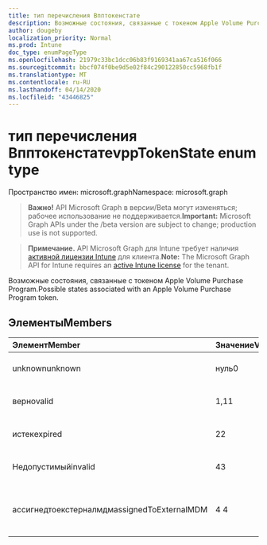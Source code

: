 ```yaml
---
title: тип перечисления Впптокенстате
description: Возможные состояния, связанные с токеном Apple Volume Purchase Program.
author: dougeby
localization_priority: Normal
ms.prod: Intune
doc_type: enumPageType
ms.openlocfilehash: 21979c33bc1dcc06b83f9169341aa67ca516f066
ms.sourcegitcommit: bbcf074f0be9d5e02f84c290122850cc5968fb1f
ms.translationtype: MT
ms.contentlocale: ru-RU
ms.lasthandoff: 04/14/2020
ms.locfileid: "43446825"
---
```

# <a name="vpptokenstate-enum-type"></a><span data-ttu-id="234c0-103">тип перечисления Впптокенстате</span><span class="sxs-lookup"><span data-stu-id="234c0-103">vppTokenState enum type</span></span>

<span data-ttu-id="234c0-104">Пространство имен: microsoft.graph</span><span class="sxs-lookup"><span data-stu-id="234c0-104">Namespace: microsoft.graph</span></span>

> <span data-ttu-id="234c0-105">**Важно!** API Microsoft Graph в версии/Beta могут изменяться; рабочее использование не поддерживается.</span><span class="sxs-lookup"><span data-stu-id="234c0-105">**Important:** Microsoft Graph APIs under the /beta version are subject to change; production use is not supported.</span></span>

> <span data-ttu-id="234c0-106">**Примечание.** API Microsoft Graph для Intune требует наличия [активной лицензии Intune](https://go.microsoft.com/fwlink/?linkid=839381) для клиента.</span><span class="sxs-lookup"><span data-stu-id="234c0-106">**Note:** The Microsoft Graph API for Intune requires an [active Intune license](https://go.microsoft.com/fwlink/?linkid=839381) for the tenant.</span></span>

<span data-ttu-id="234c0-107">Возможные состояния, связанные с токеном Apple Volume Purchase Program.</span><span class="sxs-lookup"><span data-stu-id="234c0-107">Possible states associated with an Apple Volume Purchase Program token.</span></span>

## <a name="members"></a><span data-ttu-id="234c0-108">Элементы</span><span class="sxs-lookup"><span data-stu-id="234c0-108">Members</span></span>
|<span data-ttu-id="234c0-109">Элемент</span><span class="sxs-lookup"><span data-stu-id="234c0-109">Member</span></span>|<span data-ttu-id="234c0-110">Значение</span><span class="sxs-lookup"><span data-stu-id="234c0-110">Value</span></span>|<span data-ttu-id="234c0-111">Описание</span><span class="sxs-lookup"><span data-stu-id="234c0-111">Description</span></span>|
|:---|:---|:---|
|<span data-ttu-id="234c0-112">unknown</span><span class="sxs-lookup"><span data-stu-id="234c0-112">unknown</span></span>|<span data-ttu-id="234c0-113">нуль</span><span class="sxs-lookup"><span data-stu-id="234c0-113">0</span></span>|<span data-ttu-id="234c0-114">Состояние по умолчанию.</span><span class="sxs-lookup"><span data-stu-id="234c0-114">Default state.</span></span>|
|<span data-ttu-id="234c0-115">верно</span><span class="sxs-lookup"><span data-stu-id="234c0-115">valid</span></span>|<span data-ttu-id="234c0-116">1,1</span><span class="sxs-lookup"><span data-stu-id="234c0-116">1</span></span>|<span data-ttu-id="234c0-117">Токен является допустимым.</span><span class="sxs-lookup"><span data-stu-id="234c0-117">Token is valid.</span></span>|
|<span data-ttu-id="234c0-118">истек</span><span class="sxs-lookup"><span data-stu-id="234c0-118">expired</span></span>|<span data-ttu-id="234c0-119">2</span><span class="sxs-lookup"><span data-stu-id="234c0-119">2</span></span>|<span data-ttu-id="234c0-120">Срок действия маркера истек.</span><span class="sxs-lookup"><span data-stu-id="234c0-120">Token is expired.</span></span>|
|<span data-ttu-id="234c0-121">Недопустимый</span><span class="sxs-lookup"><span data-stu-id="234c0-121">invalid</span></span>|<span data-ttu-id="234c0-122">4</span><span class="sxs-lookup"><span data-stu-id="234c0-122">3</span></span>|<span data-ttu-id="234c0-123">Недопустимый маркер.</span><span class="sxs-lookup"><span data-stu-id="234c0-123">Token is invalid.</span></span>|
|<span data-ttu-id="234c0-124">ассигнедтоекстерналмдм</span><span class="sxs-lookup"><span data-stu-id="234c0-124">assignedToExternalMDM</span></span>|<span data-ttu-id="234c0-125">4 </span><span class="sxs-lookup"><span data-stu-id="234c0-125">4</span></span>|<span data-ttu-id="234c0-126">Маркер управляется другой службой MDM.</span><span class="sxs-lookup"><span data-stu-id="234c0-126">Token is managed by another MDM Service.</span></span>|



